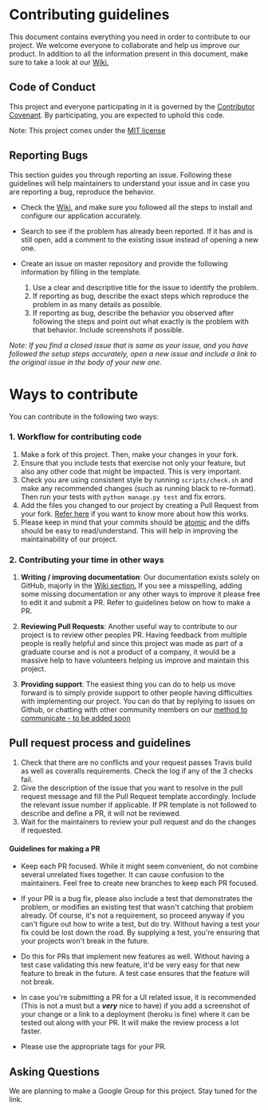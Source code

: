 # Contributing guidelines
This document contains everything you need in order to contribute to our project. We welcome everyone to collaborate and help us improve our product. In addition to all the information present in this document, make sure to take a look at our [Wiki.](https://github.com/mercury-telemetry/mercury-telemetry/wiki)

## Code of Conduct
This project and everyone participating in it is governed by the [Contributor Covenant](CODE_OF_CONDUCT.md). By participating, you are expected to uphold this code.

Note: This project comes under the [MIT license](https://github.com/mercury-telemetry/mercury-telemetry/blob/master/LICENSE.txt)

## Reporting Bugs
This section guides you through reporting an issue. Following these guidelines will help maintainers to understand your issue and in case you are reporting a bug, reproduce the behavior.

  * Check the [Wiki.](https://github.com/mercury-telemetry/mercury-telemetry/wiki) and make sure you followed all the steps to install and configure our application accurately. 
  
  * Search to see if the problem has already been reported. If it has and is still open, add a comment to the existing issue instead of opening a new one.

  * Create an issue on master repository and provide the following information by filling in the template.

    1. Use a clear and descriptive title for the issue to identify the problem.
    2. If reporting as bug, describe the exact steps which reproduce the problem in as many details as possible.
    3. If reporting as bug, describe the behavior you observed after following the steps and point out what exactly is the problem with that behavior. Include screenshots if possible.

   *Note: If you find a closed issue that is same as your issue, and you have followed the setup steps accurately, open a new issue and include a link to the original issue in the body of your new one.*

# Ways to contribute
You can contribute in the following two ways:

### 1. Workflow for contributing code
   1. Make a fork of this project. Then, make your changes in your fork.
   2. Ensure that you include tests that exercise not only your feature, but also any other code that might be impacted. This is very important.
   3. Check you are using consistent style by running `scripts/check.sh` and make any recommended changes (such as running black to re-format). Then run your tests with `python manage.py test` and fix errors. 
   4. Add the files you changed to our project by creating a Pull Request from your fork. [Refer here](https://help.github.com/en/github/collaborating-with-issues-and-pull-requests/creating-a-pull-request-from-a-fork) if you want to know more about how this works.
   5. Please keep in mind that your commits should be [atomic](https://en.wikipedia.org/wiki/Atomic_commit#Atomic_commit_convention) and the diffs should be easy to read/understand. This will help in improving the maintainability of our project.

### 2. Contributing your time in other ways

  1. **Writing / improving documentation**: Our documentation exists solely on GitHub, majorly in the [Wiki section.](https://github.com/mercury-telemetry/mercury-telemetry/wiki) If you see a misspelling, adding some missing documentation or any other ways to improve it please free to edit it and submit a PR. Refer to guidelines below on how to make a PR. 
  
  2. **Reviewing Pull Requests**: Another useful way to contribute to our project is to review other peoples PR. Having feedback from multiple people is really helpful and since this project was made as part of a graduate course and is not a product of a company, it would be a massive help to have volunteers helping us improve and maintain this project.

  3. **Providing support**: The easiest thing you can do to help us move forward is to simply provide support to other people having difficulties with implementing our project. You can do that by replying to issues on Github, or chatting with other community members on our [method to communicate - to be added soon]()
  
## Pull request process and guidelines
1. Check that there are no conflicts and your request passes Travis build as well as coveralls requirements. Check the log if any of the 3 checks fail.
2. Give the description of the issue that you want to resolve in the pull request message and fill the Pull Request template accordingly. Include the relevant issue number if applicable. If PR template is not followed to describe and define a PR, it will not be reviewed.
3. Wait for the maintainers to review your pull request and do the changes if requested.

#### Guidelines for making a PR
* Keep each PR focused. While it might seem convenient, do not combine several unrelated fixes together. It can cause confusion to the maintainers. Feel free to create new branches to keep each PR focused.

* If your PR is a bug fix, please also include a test that demonstrates the problem, or modifies an existing test that wasn't catching that problem already. Of course, it's not a requirement, so proceed anyway if you can't figure out how to write a test, but do try. Without having a test your fix could be lost down the road. By supplying a test, you're ensuring that your projects won't break in the future.

* Do this for PRs that implement new features as well. Without having a test case validating this new feature, it'd be very easy for that new feature to break in the future. A test case ensures that the feature will not break. 

* In case you're submitting a PR for a UI related issue, it is recommended (This is not a must but a ***very*** nice to have) if you add a screenshot of your change or a link to a deployment (heroku is fine) where it can be tested out along with your PR. It will make the review process a lot faster. 

* Please use the appropriate tags for your PR. 

## Asking Questions
We are planning to make a Google Group for this project. Stay tuned for the link. 
